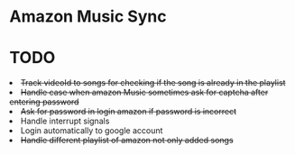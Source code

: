 # Amazon Music Sync
<h1>TODO</h1>
<li>
<s>Track videoId to songs for checking if the song is already in the playlist</s>
  </li>
<li>
<s>Handle case when amazon Music sometimes ask for captcha after entering password</s>
</li>
<li>
  <s>Ask for password in login amazon if password is incorrect</s>
</li>
<li>
  Handle interrupt signals
</li>
<li>
  Login automatically to google account
</li>
<li>
  <s>Handle different playlist of amazon not only added songs</s>
 </li>

